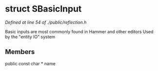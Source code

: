 # struct SBasicInput

*Defined at line 54 of ./public/reflection.h*

 Basic inputs are most commonly found in Hammer and other editors Used by the "entity IO" system



## Members

public const char * name



